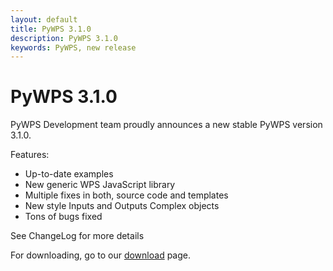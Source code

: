 ```yaml
---
layout: default
title: PyWPS 3.1.0
description: PyWPS 3.1.0
keywords: PyWPS, new release
---
```


# PyWPS 3.1.0

PyWPS Development team proudly announces a new stable PyWPS version 3.1.0.

Features: 

- Up-to-date examples
- New generic WPS JavaScript library
- Multiple fixes in both, source code and templates
- New style Inputs and Outputs Complex objects
- Tons of bugs fixed

See ChangeLog for more details

For downloading, go to our [download](../download) page.
